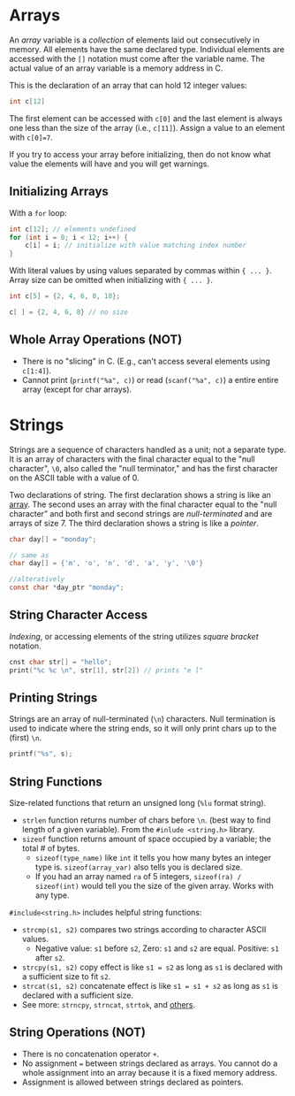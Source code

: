 # Arrays
An *array* variable is a *collection* of elements laid out consecutively in memory. All elements have the same declared type. Individual elements are accessed with the `[]` notation must come after the variable name.
The actual value of an array variable is a memory address in C. 

This is the declaration of an array that can hold 12 integer values:
```c
int c[12]
```
The first element can be accessed with `c[0]` and the last element is always one less than the size of the array (i.e., `c[11]`).
Assign a value to an element with `c[0]=7`.

If you try to access your array before initializing, then do not know what value the elements will have and you will get warnings. 

## Initializing Arrays
With a `for` loop:
```c
int c[12]; // elements undefined
for (int i = 0; i < 12; i++) {
	c[i] = i; // initialize with value matching index number
}
```

With literal values by using values separated by commas within `{ ... }`. Array size can be omitted when initializing with `{ ... }`. 
```c
int c[5] = {2, 4, 6, 8, 10};

c[ ] = {2, 4, 6, 8} // no size
```

## Whole Array Operations (NOT)
- There is no "slicing" in C. (E.g., can't access several elements using `c[1:4]`).
- Cannot print (`printf("%a", c)`) or read (`scanf("%a", c)`) a entire entire array (except for char arrays).

# Strings
Strings are a sequence of characters handled as a unit; not a separate type. It is an array of characters with the final character equal to the "null character", `\0`, also called the "null terminator," and has the first character on the ASCII table with a value of 0. 

Two declarations of string. The first declaration shows a string is like an [array](#Arrays). The second uses an array with the final character equal to the "null character” and both first and second strings are *null-terminated* and are arrays of size 7. The third declaration shows a string is like a *pointer*.
```c
char day[] = "monday";

// same as
char day[] = {'m', 'o', 'n', 'd', 'a', 'y', '\0'}

//alteratively
const char *day_ptr "monday";


```

## String Character Access

*Indexing*, or accessing elements of the string utilizes *square bracket* notation.

```c
cnst char str[] = "hello";
print("%c %c \n", str[1], str[2]) // prints "e l"
```

## Printing Strings

Strings are an array of null-terminated (`\n`) characters. Null termination is used to indicate where the string ends, so it will only print chars up to the (first) `\n`.

```c
printf("%s", s);
```

## String Functions

Size-related functions that return an unsigned long (`%lu` format string). 
- `strlen` function returns number of chars before `\n`. (best way to find length of a given variable). From the `#inlude <string.h>` library.
- `sizeof` function returns amount of space occupied by a variable; the total # of bytes. 
  - `sizeof(type_name)` like `int` it tells you how many bytes an integer type is. `sizeof(array_var)` also tells you is declared size. 
  - If you had an array named `ra` of 5 integers, `sizeof(ra) / sizeof(int)` would tell you the size of the given array. Works with any type. 

`#include<string.h>` includes helpful string functions:

- `strcmp(s1, s2)` compares two strings according to character ASCII values. 
  - Negative value: `s1` before `s2`, Zero: `s1` and `s2` are equal. Positive: `s1` after `s2`.
- `strcpy(s1, s2)` copy effect is like `s1 = s2` as long as `s1` is declared with a sufficient size to fit `s2`.
- `strcat(s1, s2)` concatenate effect is like `s1 = s1 + s2` as long as `s1` is declared with a sufficient size. 
- See more: `strncpy`, `strncat`, `strtok`, and [others](https://www.cplusplus.com/reference/cstring/). 

## String Operations (NOT)
- There is no concatenation operator `+`. 
- No assignment `=` between strings declared as arrays. You cannot do a whole assignment into an array because it is a fixed memory address. 
- Assignment is allowed between strings declared as pointers.

